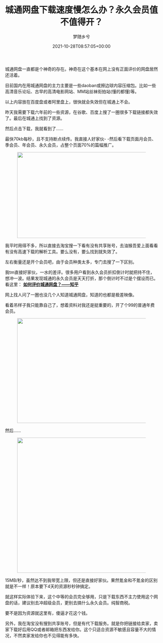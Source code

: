 ﻿---
title: 城通网盘下载速度慢怎么办？永久会员值不值得开？
author: 梦随乡兮
type: post
date: 2021-10-28T08:57:05+00:00
url: /chengtongwangpan.html
featured_image: https://r2.imsxx.com/wp-content/uploads/2021/10/QQ截图20211028165613.png
日志头图:
  - https://r2.imsxx.com/wp-content/uploads/2021/10/QQ截图20211028165613.png
views:
  - 3780
like:
  - 2
categories:
  - 笔记
tags:
  - 城通网盘
  - 网盘下载

slug: "chengtongwangpan"
---
城通网盘一直都是个神奇的存在。神奇在这个基本在网上没有正面评价的网盘居然还活着。

目前国内在用城通网盘的主力主要是一些daoban或擦边球内容压缩包。比如一些高清音乐论坛、古早的高清电影网站、MM站丝袜街拍站(懂的都懂)等。

以上内容放在百度盘或者阿里盘上，很快就会失效但在城通上不会。

昨天我需要下载六年前的一些资源，在谷歌、百度上搜了一圈很多下载链接都失效了。最后在城通上找到了资源。

然后点击下载，我就看到了……

最快70kb每秒，且不支持断点续传。我直接人好家伙- -然后看下载页面月会员、季会员、年会员、永久会员，占整个页面70%的篇幅推广。<figure class="wp-block-image size-large">

<img loading="lazy" decoding="async" width="1024" height="283" src="https://r2.imsxx.com/wp-content/uploads/2021/10/QQ截图20211028165812.png" alt="" class="wp-image-395" /> </figure> 

我平时用得不多，所以直接去淘宝搜一下看有没有共享账号，去油猴吾爱上面看看有没有高速下载的解析工具。要么没有，要么找到就失效了。

左右衡量还是开个会员吧，由于会员种类太多，专门去搜了一下区别。

我tm直接好家伙，一水的差评。很多用户看到永久会员折扣倒计时就把持不住，想冲一波。结果发现城通的永久会员是天天打折，那个倒计时不过是个摆设而已。看这里： **<a rel="nofollow" rel="noreferrer noopener" href="https://www.zhihu.com/question/298013788" target="_blank">如何评价城通网盘？——知乎</a>** 

网上找人问了一圈也没几个人知道城通网盘，知道的也都是极差映像。

看着吊样子我只能靠自己了，想着资料对我还是挺重要的，开了个99的普通年费会员。<figure class="wp-block-image size-large">

<img loading="lazy" decoding="async" width="1024" height="345" src="https://r2.imsxx.com/wp-content/uploads/2021/10/QQ截图20211028165758.png" alt="" class="wp-image-396" /> </figure> 

<p class="is-style-default">
  然后……
</p>

<div class="wp-block-image">
  <figure class="aligncenter size-full"><img loading="lazy" decoding="async" width="546" height="445" src="https://r2.imsxx.com/wp-content/uploads/2021/10/QQ截图20211028225814.png" alt="" class="wp-image-403" /></figure>
</div>

15MB/秒，虽然达不到我带宽上限，但还是直接好家伙。果然氪金和不氪金的区别就是不一样！原本要下4天的资源秒秒钟搞定。

就这样实际体验下来，这个中等的会员完全够用，只是下载东西不主力使用这个网盘的话，建议别去冲超级会员，更别去搞什么永久会员。纯智商税。

要不是因为资源就这里有，傻逼才花这个钱。

另外，我在淘宝没有搜到共享账号，但是有代下载服务。就是你把链接给卖家，卖家下载好后用QQ或者邮箱把东西发给你。这个只适合资源不敏感且容量不大的情况，不然卖家发给你也不见得能有多快。

